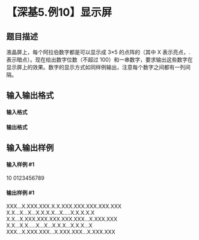 
# 【深基5.例10】显示屏
## 题目描述
液晶屏上，每个阿拉伯数字都是可以显示成 3×5 的点阵的（其中 X 表示亮点，. 表示暗点）。现在给出数字位数（不超过 100）和一串数字，要求输出这些数字在显示屏上的效果。数字的显示方式如同样例输出，注意每个数字之间都有一列间隔。
## 输入输出格式
#### 输入格式


#### 输出格式


## 输入输出样例
#### 输入样例 #1
10
0123456789

#### 输出样例 #1
XXX...X.XXX.XXX.X.X.XXX.XXX.XXX.XXX.XXX
X.X...X...X...X.X.X.X...X.....X.X.X.X.X
X.X...X.XXX.XXX.XXX.XXX.XXX...X.XXX.XXX
X.X...X.X.....X...X...X.X.X...X.X.X...X
XXX...X.XXX.XXX...X.XXX.XXX...X.XXX.XXX

